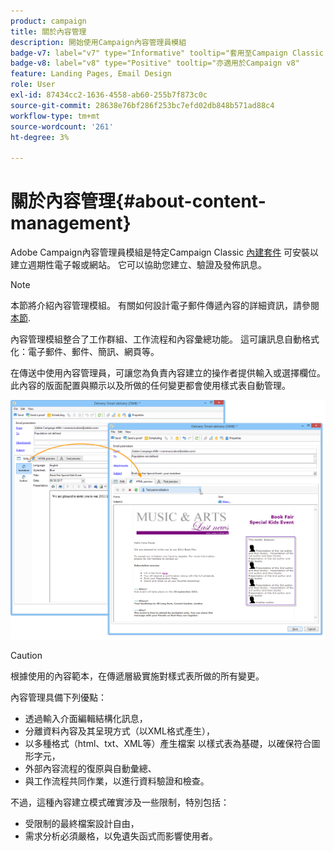 ```yaml
---
product: campaign
title: 關於內容管理
description: 開始使用Campaign內容管理員模組
badge-v7: label="v7" type="Informative" tooltip="套用至Campaign Classic v7"
badge-v8: label="v8" type="Positive" tooltip="亦適用於Campaign v8"
feature: Landing Pages, Email Design
role: User
exl-id: 87434cc2-1636-4558-ab60-255b7f873c0c
source-git-commit: 28638e76bf286f253bc7efd02db848b571ad88c4
workflow-type: tm+mt
source-wordcount: '261'
ht-degree: 3%

---
```


# 關於內容管理{#about-content-management}

Adobe Campaign內容管理員模組是特定Campaign Classic [內建套件](../../installation/using/installing-campaign-standard-packages.md) 可安裝以建立週期性電子報或網站。 它可以協助您建立、驗證及發佈訊息。

>[!NOTE]
>
>本節將介紹內容管理模組。 有關如何設計電子郵件傳遞內容的詳細資訊，請參閱 [本節](defining-the-email-content.md).

內容管理模組整合了工作群組、工作流程和內容彙總功能。 這可讓訊息自動格式化：電子郵件、郵件、簡訊、網頁等。

在傳送中使用內容管理員，可讓您為負責內容建立的操作者提供輸入或選擇欄位。 此內容的版面配置與顯示以及所做的任何變更都會使用樣式表自動管理。

![](assets/s_ncs_content_create_content_sample.png)

>[!CAUTION]
>
>根據使用的內容範本，在傳遞層級實施對樣式表所做的所有變更。

內容管理具備下列優點：

* 透過輸入介面編輯結構化訊息，
* 分離資料內容及其呈現方式（以XML格式產生），
* 以多種格式（html、txt、XML等）產生檔案 以樣式表為基礎，以確保符合圖形字元，
* 外部內容流程的復原與自動彙總、
* 與工作流程共同作業，以進行資料驗證和檢查。

不過，這種內容建立模式確實涉及一些限制，特別包括：

* 受限制的最終檔案設計自由，
* 需求分析必須嚴格，以免遺失函式而影響使用者。
